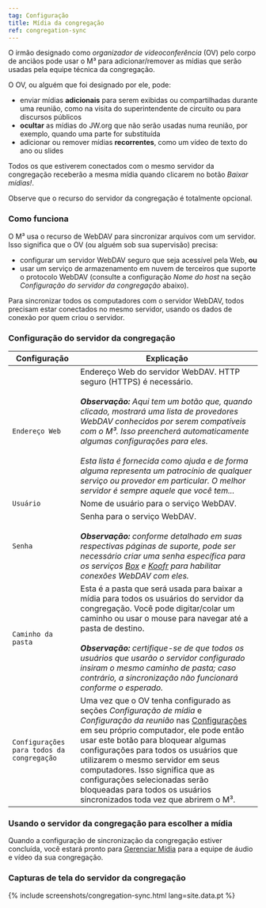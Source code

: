 ```yaml
---
tag: Configuração
title: Mídia da congregação
ref: congregation-sync
---
```


O irmão designado como *organizador de videoconferência* (OV) pelo corpo de anciãos pode usar o M³ para adicionar/remover as mídias que serão usadas pela equipe técnica da congregação.

O OV, ou alguém que foi designado por ele, pode:

- enviar mídias **adicionais** para serem exibidas ou compartilhadas durante uma reunião, como na visita do superintendente de circuito ou para discursos públicos
- **ocultar** as mídias do JW.org que não serão usadas numa reunião, por exemplo, quando uma parte for substituída
- adicionar ou remover mídias **recorrentes**, como um vídeo de texto do ano ou slides

Todos os que estiverem conectados com o mesmo servidor da congregação receberão a mesma mídia quando clicarem no botão *Baixar mídias!*.

Observe que o recurso do servidor da congregação é totalmente opcional.

### Como funciona

O M³ usa o recurso de WebDAV para sincronizar arquivos com um servidor. Isso significa que o OV (ou alguém sob sua supervisão) precisa:

- configurar um servidor WebDAV seguro que seja acessível pela Web, **ou**
- usar um serviço de armazenamento em nuvem de terceiros que suporte o protocolo WebDAV (consulte a configuração *Nome do host* na seção *Configuração do servidor da congregação* abaixo).

Para sincronizar todos os computadores com o servidor WebDAV, todos precisam estar conectados no mesmo servidor, usando os dados de conexão por quem criou o servidor.

### Configuração do servidor da congregação

| Configuração                              | Explicação                                                                                                                                                                                                                                                                                                                                                                                                                                                                                              |
| ----------------------------------------- | ------------------------------------------------------------------------------------------------------------------------------------------------------------------------------------------------------------------------------------------------------------------------------------------------------------------------------------------------------------------------------------------------------------------------------------------------------------------------------------------------------- |
| `Endereço Web`                            | Endereço Web do servidor WebDAV. HTTP seguro (HTTPS) é necessário. <br><br> ***Observação:** Aqui tem um botão que, quando clicado, mostrará uma lista de provedores WebDAV conhecidos por serem compatíveis com o M³. Isso preencherá automaticamente algumas configurações para eles. <br><br> Esta lista é fornecida como ajuda e de forma alguma representa um patrocínio de qualquer serviço ou provedor em particular. O melhor servidor é sempre aquele que você tem...* |
| `Usuário`                                 | Nome de usuário para o serviço WebDAV.                                                                                                                                                                                                                                                                                                                                                                                                                                                                  |
| `Senha`                                   | Senha para o serviço WebDAV. <br><br> ***Observação:** conforme detalhado em suas respectivas páginas de suporte, pode ser necessário criar uma senha específica para os serviços [Box](https://support.box.com/hc/en-us/articles/360043696414-WebDAV-with-Box) e [Koofr](https://koofr.eu/help/koofr_with_webdav/how-do-i-connect-a-service-to-koofr-through-webdav/) para habilitar conexões WebDAV com eles.*                                                                            |
| `Caminho da pasta`                        | Esta é a pasta que será usada para baixar a mídia para todos os usuários do servidor da congregação. Você pode digitar/colar um caminho ou usar o mouse para navegar até a pasta de destino. <br><br> ***Observação:** certifique-se de que todos os usuários que usarão o servidor configurado insiram o mesmo caminho de pasta; caso contrário, a sincronização não funcionará conforme o esperado.*                                                                                      |
| `Configurações para todos da congregação` | Uma vez que o OV tenha configurado as seções *Configuração de mídia* e *Configuração da reunião* nas [Configurações]({{page.lang}}/#configuration) em seu próprio computador, ele pode então usar este botão para bloquear algumas configurações para todos os usuários que utilizarem o mesmo servidor em seus computadores. Isso significa que as configurações selecionadas serão bloqueadas para todos os usuários sincronizados toda vez que abrirem o M³.                                         |

### Usando o servidor da congregação para escolher a mídia

Quando a configuração de sincronização da congregação estiver concluída, você estará pronto para [Gerenciar Mídia]({{page.lang}}/#manage-media) para a equipe de áudio e vídeo da sua congregação.

### Capturas de tela do servidor da congregação

{% include screenshots/congregation-sync.html lang=site.data.pt %}

